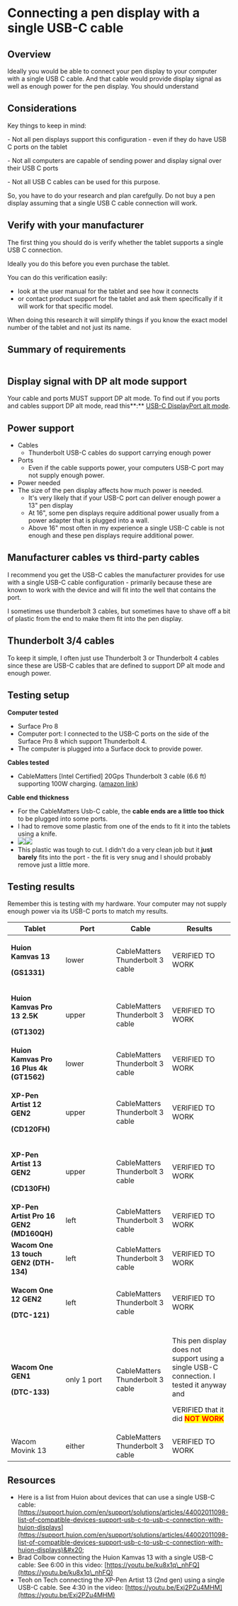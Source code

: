 # Connecting a pen display with a single USB-C cable

## Overview

Ideally you would be able to connect your pen display to your computer with a single USB C cable. And that cable would provide display signal as well as enough power for the pen display. You should understand

## Considerations

Key things to keep in mind:

\-        Not all pen displays support this configuration - even if they do have USB C ports on the tablet

\-        Not all computers are capable of sending power and display signal over their USB C ports

\-        Not all USB C cables can be used for this purpose.&#x20;

So, you have to do your research and plan carefgully. Do not buy a pen display assuming that a single USB C cable connection will work.

## Verify with your manufacturer

The first thing you should do is verify whether the tablet supports a single USB C connection.

Ideally you do this before you even purchase the tablet.

You can do this verification easily:

* look at the user manual for the tablet and see how it connects
* or contact product support for the tablet and ask them specifically if it will work for that specific model.

When doing this research it will simplify things if you know the exact model number of the tablet and not just its name.

## Summary of requirements

<figure><img src="../../.gitbook/assets/Slide_20240527_105643.png" alt=""><figcaption></figcaption></figure>

## **Display signal with DP alt mode support**

Your cable and ports MUST support DP alt mode. To find out if you ports and cables support DP alt mode, read this**:** [USB-C DisplayPort alt mode](../pen-displays/usb-c-displayport-alt-mode.md).

## Power support

* Cables
  * Thunderbolt USB-C cables do support carrying enough power
* Ports
  * Even if the cable supports power, your computers USB-C port may not supply enough power.
* Power needed
* The size of the pen display affects how much power is needed.&#x20;
  * It's very likely that if your USB-C port can deliver enough power a 13" pen display
  * At 16", some pen displays require additional power usually from a power adapter that is plugged into a wall.&#x20;
  * Above 16" most often in my experience a single USB-C cable is not enough and these pen displays require additional power.&#x20;

## Manufacturer cables vs third-party cables

I recommend you get the USB-C cables the manufacturer provides for use with a single USB-C cable configuration - primarily because these are known to work with the device and will fit into the well that contains the port.

I sometimes use thunderbolt 3 cables, but sometimes have to shave off a bit of plastic from the end to make them fit into the pen display.&#x20;

## Thunderbolt 3/4 cables

To keep it simple, I often just use Thunderbolt 3 or Thunderbolt 4 cables since these are USB-C cables that are defined to support DP alt mode and enough power.&#x20;

## Testing setup&#x20;

**Computer tested**

* Surface Pro 8
* Computer port: I connected to the USB-C ports on the side of the Surface Pro 8 which support Thunderbolt 4.
* The computer is plugged into a Surface dock to provide power.

**Cables tested**

* CableMatters \[Intel Certified] 20Gps Thunderbolt 3 cable (6.6 ft) supporting 100W charging. ([amazon link](https://www.amazon.com/dp/B01AS8U9KE))

**Cable end thickness**

* For the CableMatters Usb-C cable, the **cable ends are a little too thick** to be plugged into some ports.
* I had to remove some plastic from one of the ends to fit it into the tablets using a knife.&#x20;
* ![](<../../.gitbook/assets/Whittled USBC (1).jpg>)![](<../../.gitbook/assets/Whittled USBC (3) (2).jpg>)
* This plastic was tough to cut. I didn't do a very clean job but it **just barely** fits into the port - the fit is very snug and I should probably remove just a little more.

## Testing results

Remember this is testing with my hardware. Your computer may not supply enough power via its USB-C ports to match my results.

<table><thead><tr><th>Tablet</th><th width="98">Port</th><th>Cable</th><th>Results</th></tr></thead><tbody><tr><td><p><strong>Huion Kamvas 13</strong></p><p><strong>(GS1331)</strong></p></td><td>lower</td><td>CableMatters Thunderbolt 3 cable</td><td>VERIFIED TO WORK</td></tr><tr><td><p><strong>Huion Kamvas Pro 13 2.5K</strong></p><p><strong>(GT1302)</strong></p></td><td>upper</td><td>CableMatters Thunderbolt 3 cable</td><td>VERIFIED TO WORK</td></tr><tr><td><strong>Huion Kamvas Pro 16 Plus 4k (GT1562)</strong></td><td>lower</td><td>CableMatters Thunderbolt 3 cable</td><td>VERIFIED TO WORK</td></tr><tr><td><p><strong>XP-Pen Artist 12 GEN2</strong></p><p><strong>(CD120FH)</strong></p></td><td>upper</td><td>CableMatters Thunderbolt 3 cable</td><td>VERIFIED TO WORK</td></tr><tr><td><p> <strong>XP-Pen Artist 13 GEN2</strong></p><p><strong>(CD130FH)</strong></p></td><td>upper</td><td>CableMatters Thunderbolt 3 cable</td><td>VERIFIED TO WORK</td></tr><tr><td><strong>XP-Pen Artist Pro 16 GEN2 (MD160QH)</strong></td><td>left</td><td>CableMatters Thunderbolt 3 cable</td><td>VERIFIED TO WORK</td></tr><tr><td><strong>Wacom One 13 touch GEN2 (DTH-134)</strong></td><td>left</td><td>CableMatters Thunderbolt 3 cable</td><td>VERIFIED TO WORK</td></tr><tr><td><p><strong>Wacom One 12 GEN2</strong></p><p><strong>(DTC-121)</strong></p></td><td>left</td><td>CableMatters Thunderbolt 3 cable</td><td>VERIFIED TO WORK</td></tr><tr><td><p><strong>Wacom One GEN1</strong></p><p><strong>(DTC-133)</strong></p></td><td>only 1 port</td><td>CableMatters Thunderbolt 3 cable</td><td><p>This pen display does not support using a single USB-C connection. I tested it anyway and </p><p>VERIFIED that it did <mark style="color:red;"><strong>NOT WORK</strong></mark></p></td></tr><tr><td>Wacom Movink 13</td><td>either</td><td>CableMatters Thunderbolt 3 cable</td><td>VERIFIED TO WORK</td></tr></tbody></table>

## Resources

* Here is a list from Huion about devices that can use a single USB-C cable: [https://support.huion.com/en/support/solutions/articles/44002011098-list-of-compatible-devices-support-usb-c-to-usb-c-connection-with-huion-displays](https://support.huion.com/en/support/solutions/articles/44002011098-list-of-compatible-devices-support-usb-c-to-usb-c-connection-with-huion-displays)&#x20;
* Brad Colbow connecting the Huion Kamvas 13 with a single USB-C cable: See 6:00 in this video: [https://youtu.be/ku8x1q\_nhFQ](https://youtu.be/ku8x1q\_nhFQ)
* Teoh on Tech connecting the XP-Pen Artist 13 (2nd gen) using a single USB-C cable. See 4:30 in the video:  [https://youtu.be/Exj2PZu4MHM](https://youtu.be/Exj2PZu4MHM)
